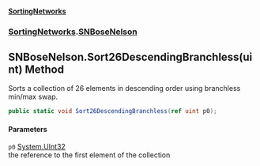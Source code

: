 #### [SortingNetworks](index.md 'index')
### [SortingNetworks](SortingNetworks.md 'SortingNetworks').[SNBoseNelson](SortingNetworks_SNBoseNelson.md 'SortingNetworks.SNBoseNelson')
## SNBoseNelson.Sort26DescendingBranchless(uint) Method
Sorts a collection of 26 elements in descending order using branchless min/max swap.  
```csharp
public static void Sort26DescendingBranchless(ref uint p0);
```
#### Parameters
<a name='SortingNetworks_SNBoseNelson_Sort26DescendingBranchless(uint)_p0'></a>
`p0` [System.UInt32](https://docs.microsoft.com/en-us/dotnet/api/System.UInt32 'System.UInt32')  
the reference to the first element of the collection
  
